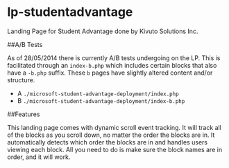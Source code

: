 lp-studentadvantage
===================

Landing Page for Student Advantage done by Kivuto Solutions Inc.

##A/B Tests

As of 28/05/2014 there is currently A/B tests undergoing on the LP. This is facilitated through an `index-b.php` which includes certain blocks that also have a `-b.php` suffix. These `b` pages have slightly altered content and/or structure.

  * A `./microsoft-student-advantage-deployment/index.php`
  * B `./microsoft-student-advantage-deployment/index-b.php`



##Features

This landing page comes with dynamic scroll event tracking. It will track all of the blocks as you scroll down, no matter the order the blocks are in. It automatically detects which order the blocks are in and handles users viewing each block. All you need to do is make sure the block names are in order, and it will work.